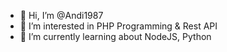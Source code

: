 - 👋 Hi, I’m @Andi1987
- 👀 I’m interested in PHP Programming & Rest API
- 🌱 I’m currently learning about NodeJS, Python

<!---
Andi1987/Andi1987 is a ✨ special ✨ repository because its `README.md` (this file) appears on your GitHub profile.
You can click the Preview link to take a look at your changes.
--->
